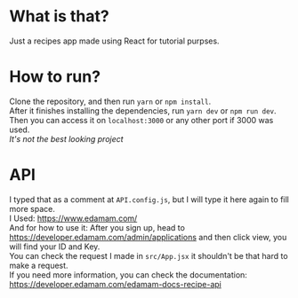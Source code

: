 # What is that?
Just a recipes app made using React for tutorial purpses.

# How to run?

Clone the repository, and then run `yarn` or `npm install`.  
After it finishes installing the dependencies, run `yarn dev` or `npm run dev`.  
Then you can access it on `localhost:3000` or any other port if 3000 was used.  
*It's not the best looking project*

# API
I typed that as a comment at `API.config.js`, but I will type it here again to fill more space.  
I Used: https://www.edamam.com/  
And for how to use it: After you sign up, head to https://developer.edamam.com/admin/applications and then click view, you will find your ID and Key.  
You can check the request I made in `src/App.jsx` it shouldn't be that hard to make a request.   
If you need more information, you can check the documentation: https://developer.edamam.com/edamam-docs-recipe-api

